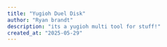 ```yaml
---
title: "Yugioh Duel Disk"
author: "Ryan brandt"
description: "its a yugioh multi tool for stuff!"
created_at: "2025-05-29"
---
```

